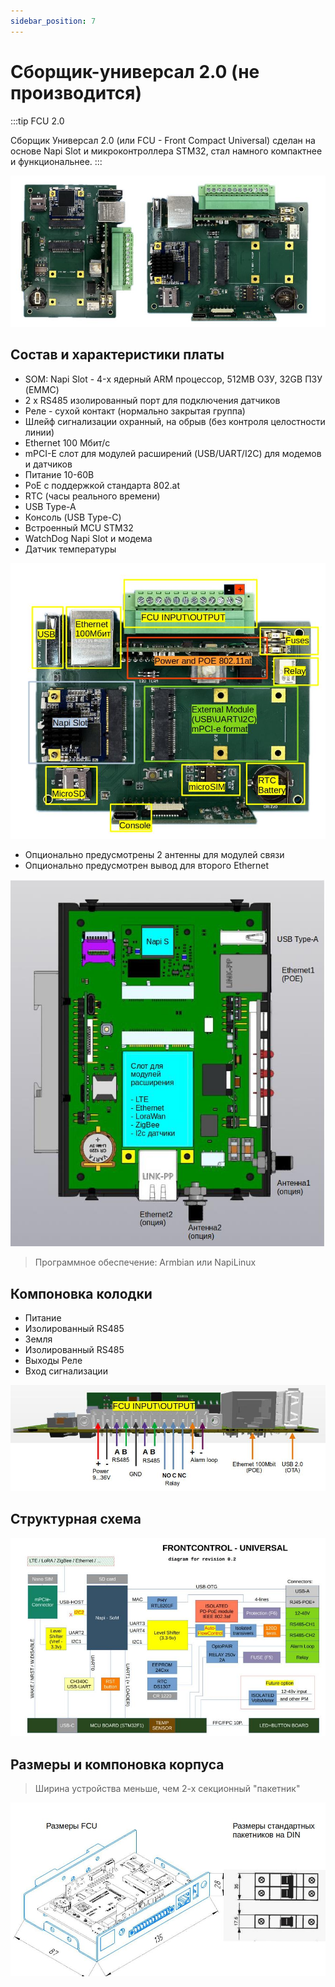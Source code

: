 ```yaml
---
sidebar_position: 7
---
```


# Сборщик-универсал 2.0 (не производится)

:::tip FCU 2.0

Сборщик Универсал 2.0 (или FCU - Front Compact Universal) сделан на основе Napi Slot и микроконтроллера STM32, стал намного компактнее и функциональнее.
:::

![](img/fcu-plate.jpg)

## Состав и характеристики платы

- SOM: Napi Slot - 4-х ядерный ARM процессор, 512MB ОЗУ, 32GB ПЗУ (EMMC)
- 2 х RS485 изолированный порт для подключения датчиков
- Реле - сухой контакт (нормально закрытая группа)
- Шлейф сигнализации охранный, на обрыв (без контроля целостности линии)
- Ethernet 100 Мбит/с
- mPCI-E слот для модулей расширений (USB/UART/I2C) для модемов и датчиков
- Питание 10-60В
- PoE с поддержкой стандарта 802.at
- RTC (часы реального времени)
- USB Type-A
- Консоль (USB Type-C)
- Встроенный MCU STM32
- WatchDog Napi Slot и модема
- Датчик температуры

![fcu](img/fcu-modules.jpg)

- Опционально предусмотрены 2 антенны для модулей связи
- Опционально предусмотрен вывод для второго Ethernet

![fcu](img/fcu-scheme-2.jpg)

>Программное обеспечение: Armbian или NapiLinux


## Компоновка колодки

- Питание
- Изолированный RS485
- Земля
- Изолированный RS485
- Выходы Реле
- Вход сигнализации

![fcu](img/fcuinput.jpg)

## Структурная схема

![](img/fcu-scheme.jpg)

## Размеры и компоновка корпуса

>Ширина устройства меньше, чем 2-х секционный "пакетник"


![fcu](img/case-dim.jpg)
